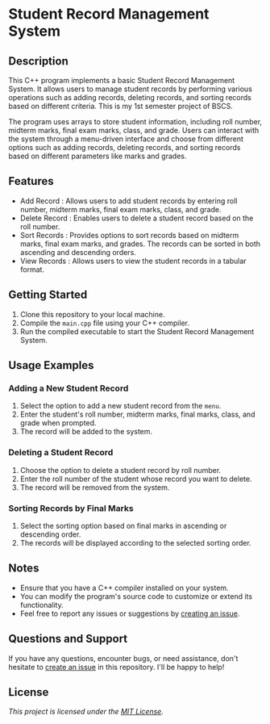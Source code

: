 
# Student Record Management System

## Description

This C++ program implements a basic Student Record Management System. It allows users to manage student records by performing various operations such as adding records, deleting records, and sorting records based on different criteria. This is my 1st semester project of BSCS.

The program uses arrays to store student information, including roll number, midterm marks, final exam marks, class, and grade. Users can interact with the system through a menu-driven interface and choose from different options such as adding records, deleting records, and sorting records based on different parameters like marks and grades.

## Features
- Add Record : Allows users to add student records by entering roll number, midterm marks, final exam marks, class, and grade.
- Delete Record : Enables users to delete a student record based on the roll number.
- Sort Records : Provides options to sort records based on midterm marks, final exam marks, and grades. The records can be sorted in both ascending and descending orders.
- View Records : Allows users to view the student records in a tabular format.

## Getting Started

1. Clone this repository to your local machine.
2. Compile the `main.cpp` file using your C++ compiler.
3. Run the compiled executable to start the Student Record Management System.

## Usage Examples

### Adding a New Student Record

1. Select the option to add a new student record from the `menu`.
2. Enter the student's roll number, midterm marks, final marks, class, and grade when prompted.
3. The record will be added to the system.

### Deleting a Student Record

1. Choose the option to delete a student record by roll number.
2. Enter the roll number of the student whose record you want to delete.
3. The record will be removed from the system.

### Sorting Records by Final Marks

1. Select the sorting option based on final marks in ascending or descending order.
2. The records will be displayed according to the selected sorting order.

## Notes

- Ensure that you have a C++ compiler installed on your system.
- You can modify the program's source code to customize or extend its functionality.
- Feel free to report any issues or suggestions by [creating an issue](https://github.com/468awaiskhan2003/Student-Record-Management-System/issues).

## Questions and Support

If you have any questions, encounter bugs, or need assistance, don't hesitate to [create an issue](https://github.com/468awaiskhan2003/Student-Record-Management-System/issues) in this repository. I'll be happy to help!
## License

*This project is licensed under the [MIT License](https://choosealicense.com/licenses/mit/).*

